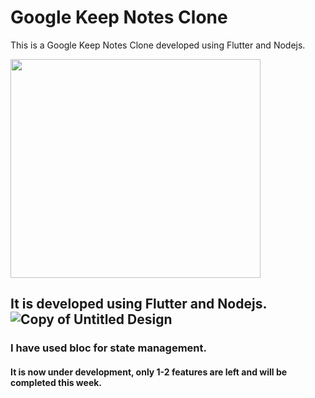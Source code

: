 # Google Keep Notes Clone
This is a Google Keep Notes Clone developed using Flutter and Nodejs.

<image src="https://github.com/Priyanshu078/google_keep_notes_clone/assets/66347715/5281fdb4-a909-46b6-a12a-f8af3c840e30"  width="400" height="350" >

## It is developed using Flutter and Nodejs.![Copy of Untitled Design](https://github.com/Priyanshu078/google_keep_notes_clone/assets/66347715/e663d42b-a1e5-423f-bdab-558ba65be82d)


### I have used bloc for state management.

#### It is now under development, only 1-2 features are left and will be completed this week.

